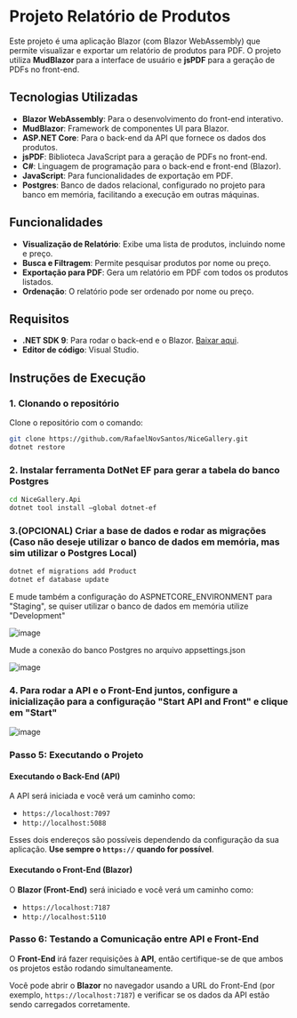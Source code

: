 # Projeto Relatório de Produtos

Este projeto é uma aplicação Blazor (com Blazor WebAssembly) que permite visualizar e exportar um relatório de produtos para PDF. O projeto utiliza **MudBlazor** para a interface de usuário e **jsPDF** para a geração de PDFs no front-end.

## Tecnologias Utilizadas

- **Blazor WebAssembly**: Para o desenvolvimento do front-end interativo.
- **MudBlazor**: Framework de componentes UI para Blazor.
- **ASP.NET Core**: Para o back-end da API que fornece os dados dos produtos.
- **jsPDF**: Biblioteca JavaScript para a geração de PDFs no front-end.
- **C#**: Linguagem de programação para o back-end e front-end (Blazor).
- **JavaScript**: Para funcionalidades de exportação em PDF.
- **Postgres**: Banco de dados relacional, configurado no projeto para banco em memória, facilitando a execução em outras máquinas.

## Funcionalidades

- **Visualização de Relatório**: Exibe uma lista de produtos, incluindo nome e preço.
- **Busca e Filtragem**: Permite pesquisar produtos por nome ou preço.
- **Exportação para PDF**: Gera um relatório em PDF com todos os produtos listados.
- **Ordenação**: O relatório pode ser ordenado por nome ou preço.

## Requisitos

- **.NET SDK 9**: Para rodar o back-end e o Blazor. [Baixar aqui](https://dotnet.microsoft.com/download/dotnet).
- **Editor de código**: Visual Studio.

## Instruções de Execução

### 1. Clonando o repositório

Clone o repositório com o comando:

```bash
git clone https://github.com/RafaelNovSantos/NiceGallery.git
dotnet restore
```

### 2. Instalar ferramenta  DotNet EF para gerar a tabela do banco Postgres
```bash
cd NiceGallery.Api
dotnet tool install —global dotnet-ef
```

### 3.(OPCIONAL) Criar a base de dados e rodar as migrações (Caso não deseje utilizar o banco de dados em memória, mas sim utilizar o Postgres Local)
```bash
dotnet ef migrations add Product
dotnet ef database update
```

E mude também a configuração do ASPNETCORE_ENVIRONMENT para "Staging", se quiser utilizar o banco de dados em memória utilize "Development"

![image](https://github.com/user-attachments/assets/af3b06ca-0925-4e5e-af6e-2feb3a931d86)

Mude a conexão do banco Postgres no arquivo appsettings.json

![image](https://github.com/user-attachments/assets/600bdd3e-5972-4484-9b62-fd278bbc51bc)


### 4. Para rodar a API e o Front-End juntos, configure a inicialização para a configuração "Start API and Front" e clique em "Start"

![image](https://github.com/user-attachments/assets/f203e8da-1b1a-4883-9a7f-b9c1d957e4d6)

### Passo 5: Executando o Projeto

#### Executando o Back-End (API)

A API será iniciada e você verá um caminho como:

- `https://localhost:7097`
- `http://localhost:5088`

Esses dois endereços são possíveis dependendo da configuração da sua aplicação. **Use sempre o `https://` quando for possível**.

#### Executando o Front-End (Blazor)

O **Blazor (Front-End)** será iniciado e você verá um caminho como:

- `https://localhost:7187`
- `http://localhost:5110`

### Passo 6: Testando a Comunicação entre API e Front-End

O **Front-End** irá fazer requisições à **API**, então certifique-se de que ambos os projetos estão rodando simultaneamente.

Você pode abrir o **Blazor** no navegador usando a URL do Front-End (por exemplo, `https://localhost:7187`) e verificar se os dados da API estão sendo carregados corretamente.

